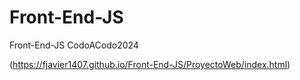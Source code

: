 # Front-End-JS
Front-End-JS CodoACodo2024

(https://fjavier1407.github.io/Front-End-JS/ProyectoWeb/index.html)

